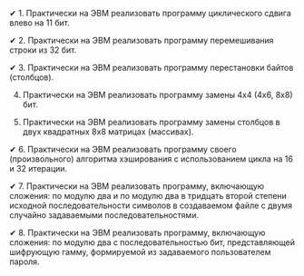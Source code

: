 ✔ 1. Практически на ЭВМ реализовать программу циклического сдвига влево на 11 бит.

✔ 2. Практически на ЭВМ реализовать программу перемешивания строки из 32 бит.

✔ 3. Практически на ЭВМ реализовать программу перестановки байтов (столбцов).

4. Практически на ЭВМ реализовать программу замены 4x4 (4x6, 8x8) бит.

5. Практически на ЭВМ реализовать программу замены столбцов в двух квадратных 8x8 матрицах (массивах).

✔ 6. Практически на ЭВМ реализовать программу своего (произвольного) алгоритма хэширования с использованием цикла на 16 и 32 итерации.

✔ 7. Практически на ЭВМ реализовать программу, включающую сложения: по модулю два и по модулю два в тридцать второй степени исходной последовательности символов в создаваемом файле с двумя случайно задаваемыми последовательностями.

✔ 8. Практически на ЭВМ реализовать программу, включающую сложения: по модулю два с последовательностью бит, представляющей шифрующую гамму, формируемой из задаваемого пользователем пароля. 